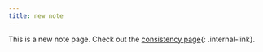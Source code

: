 ```yaml
---
title: new note
---
```


This is a new note page. Check out the [consistency page](/consistency){: .internal-link}.